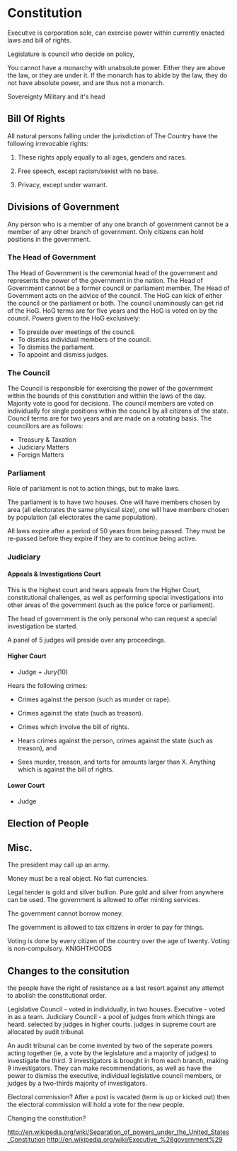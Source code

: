 # Constitution #

Executive is corporation sole, can exercise power within currently enacted laws and bill of rights.

Legislature is council who decide on policy, 

You cannot have a monarchy with unabsolute power. Either they are above the law, or they are under it.
	If the monarch has to abide by the law, they do not have absolute power, and are thus not a monarch.
	
Sovereignty
Military and it's head



## Bill Of Rights ##

All natural persons falling under the jurisdiction of The Country have the 
following irrevocable rights:

1.	These rights apply equally to all ages, genders and races.

2.  Free speech, except racism/sexist with no base.

3.  Privacy, except under warrant.

## Divisions of Government ##

Any person who is a member of any one branch of government cannot be a member of any other branch of government. Only citizens can hold positions in the government.

### The Head of Government ###
The Head of Government is the ceremonial head of the government and represents the power of the government in the nation. 
The Head of Government cannot be a former council or parliament member. The Head of Government acts on the advice of the council. 
The HoG can kick of either the council or the parliament or both. The council unaminously can get rid of the HoG. 
HoG terms are for five years and the HoG is voted on by the council. 
Powers given to the HoG exclusively:
* To preside over meetings of the council.
* To dismiss individual members of the council.
* To dismiss the parliament.
* To appoint and dismiss judges.

### The Council ###
The Council is responsible for exercising the power of the government within the bounds of this constitution and within the laws of the day. Majority vote is good for decisions. The council members are voted on individually for single positions within the council by all citizens of the state. Council terms are for two years and are made on a rotating basis. The councillors are as follows:
* Treasury & Taxation
* Judiciary Matters
* Foreign Matters

### Parliament ###

Role of parliament is not to action things, but to make laws.

The parliament is to have two houses. One will have members chosen by area (all electorates the same physical size), one will have members chosen by population (all electorates the same population).

All laws expire after a period of 50 years from being passed. They must be re-passed before they expire if they are to continue being active.

### Judiciary ###

#### Appeals & Investigations Court ####

This is the highest court and hears appeals from the Higher Court, constitutional
challenges, as well as performing special investigations into other areas of the
government (such as the police force or parliament).

The head of government is the only personal who can request a special 
investigation be started.

A panel of 5 judges will preside over any proceedings.

#### Higher Court ####

* Judge + Jury(10)

Hears the following crimes:

* Crimes against the person (such as murder or rape).

* Crimes against the state (such as treason).

* Crimes which involve the bill of rights.

* Hears crimes against the person, crimes against the state (such as treason), and 

* Sees murder, treason, and torts for amounts larger than X. Anything which is against the bill of rights.

#### Lower Court ####

* Judge

## Election of People ##

## Misc. ##

The president may call up an army.

Money must be a real object. No fiat currencies.

Legal tender is gold and silver bullion.
Pure gold and silver from anywhere can be used.
The government is allowed to offer minting services.

The government cannot borrow money.

The government is allowed to tax citizens in order to pay for things.

Voting is done by every citizen of the country over the age of twenty. Voting is non-compulsory.
KNIGHTHOODS
## Changes to the consitution ##

the people have the right of resistance as a last resort against any attempt to abolish the constitutional order.



Legislative Council - voted in individually, in two houses.
Executive - voted in as a team.
Judiciary Council - a pool of judges from which things are heard. selected by judges in higher courts. judges in supreme court are allocated by audit tribunal.

An audit tribunal can be come invented by two of the seperate powers acting together (ie, a vote by the legislature and a majority of judges) to investigate the third. 3 investigators is brought in from each branch, making 9 investigators. They can make recommendations, as well as have the power to dismiss the executive, individual legislative council members, or judges by a two-thirds majority of investigators.

Electoral commission? After a post is vacated (term is up or kicked out) then the electoral commission will hold a vote for the new people.

Changing the constitution?

http://en.wikipedia.org/wiki/Separation_of_powers_under_the_United_States_Constitution
http://en.wikipedia.org/wiki/Executive_%28government%29
